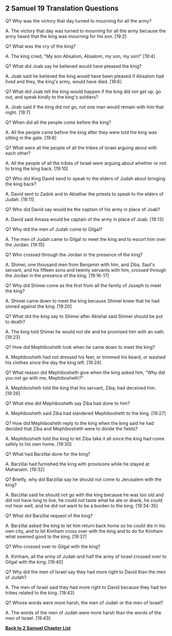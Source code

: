 ## 2 Samuel 19 Translation Questions ##

Q? Why was the victory that day turned to mourning for all the army?

A. The victory that day was turned to mourning for all the army because the army heard that the king was mourning for his son. [19:2]

Q? What was the cry of the king?

A. The king cried, "My son Absalom, Absalom, my son, my son!" [19:4]

Q? What did Joab say he believed would have pleased the king?

A. Joab said he believed the king would have been pleased if Absalom had lived and they, the king's army, would have died. [19:6]

Q? What did Joab tell the king would happen if the king did not get up, go out, and speak kindly to the king's soldiers?

A. Joab said if the king did not go, not one man would remain with him that night. [19:7]

Q? When did all the people come before the king?

A. All the people came before the king after they were told the king was sitting in the gate. [19:8]

Q? What were all the people of all the tribes of Israel arguing about with each other?

A. All the people of all the tribes of Israel were arguing about whether or not to bring the king back. [19:10]

Q? Who did King David send to speak to the elders of Judah about bringing the king back?

A. David sent to Zadok and to Abiathar the priests to speak to the elders of Judah. [19:11]

Q? Who did David say would be the captain of his army in place of Joab?

A. David said Amasa would be captain of the army in place of Joab. [19:13]

Q? Why did the men of Judah come to Gilgal?

A. The men of Judah came to Gilgal to meet the king and to escort him over the Jordan. [19:15]

Q? Who crossed through the Jordan in the presence of the king?

A. Shimei, one thousand men from Benjamin with him, and Ziba, Saul's servant, and his fifteen sons and twenty servants with him, crossed through the Jordan in the presence of the king. [19:16-17]

Q? Why did Shimei come as the first from all the family of Joseph to meet the king?

A. Shimei came down to meet the king because Shimei knew that he had sinned against the king. [19:20]

Q? What did the king say to Shimei after Abishai said Shimei should be put to death?

A. The king told Shimei he would not die and he promised him with an oath. [19:23]

Q? How did Mephibosheth look when he came down to meet the king?

A. Mephibosheth had not dressed his feet, or trimmed his beard, or washed his clothes since the day the king left. [19:24]

Q? What reason did Mephibosheth give when the king asked him, "Why did you not go with me, Mephibosheth?"

A. Mephibosheth told the king that his servant, Ziba, had deceived him. [19:26]

Q? What else did Mephibosheth say Ziba had done to him?

A. Mephibosheth said Ziba had slandered Mephibosheth to the king. [19:27]

Q? How did Mephibosheth reply to the king when the king said he had decided that Ziba and Mephibosheth were to divide the fields?

A. Mephibosheth told the king to let Ziba take it all since the king had come safely to his own home. [19:30]

Q? What had Barzillai done for the king?

A. Barzillai had furnished the king with provisions while he stayed at Mahanaim. [19:32]

Q? Briefly, why did Barzillai say he should not come to Jerusalem with the king?

A. Barzillai said he should not go with the king because he was too old and did not have long to live, he could not taste what he ate or drank, he could not hear well, and he did not want to be a burden to the king. [19:34-35]

Q? What did Barzillai request of the king?

A. Barzillai asked the king to let him return back home so he could die in his own city, and to let Kimham cross over with the king and to do for Kimham what seemed good to the king. [19:37]

Q? Who crossed over to Gilgal with the king?

A. Kimham, all the army of Judah and half the army of Israel crossed over to Gilgal with the king. [19:40]

Q? Why did the men of Israel say they had more right to David than the men of Judah?

A. The men of Israel said they had more right to David because they had ten tribes related to the king. [19:43]

Q? Whose words were more harsh, the men of Judah or the men of Israel?

A. The words of the men of Judah were more harsh than the words of the men of Israel. [19:43]

__[Back to 2 Samuel Chapter List](./)__

